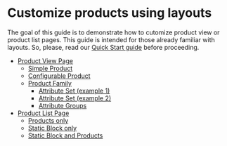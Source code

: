Customize products using layouts
=============================

The goal of this guide is to demonstrate how to cutomize product view or product list pages.
This guide is intended for those already familiar with layouts. So, please, read our [Quick Start guide](https://github.com/orocrm/platform/blob/master/src/Oro/Bundle/LayoutBundle/Resources/doc/quick_start.md) before proceeding.

 - [Product View Page](./customize-pdp.md)
    - [Simple Product](./customize-pdp.md#simple-product)
    - [Configurable Product](./customize-pdp.md#configurable-product)
    - [Product Family](./customize-pdp.md#product-family)
        - [Attribute Set (example 1)](./customize-pdp.md#attribute-set-example-1)
        - [Attribute Set (example 2)](./customize-pdp.md#attribute-set-example-2)
        - [Attribute Groups](./customize-pdp.md#attribute-groups)
 - [Product List Page](./customize-plp.md)
    - [Products only](./customize-plp.md#products-only)
    - [Static Block only](./customize-plp.md#static-block-only)
    - [Static Block and Products](./customize-plp.md#static-block-and-products)
